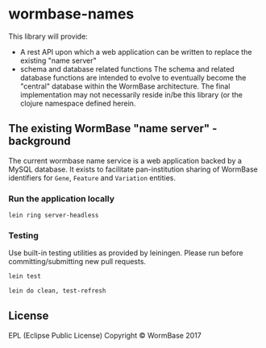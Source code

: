 # wormbase-names

This library will provide:
 - A rest API upon which a web application can be written to replace
   the existing "name server"
 - schema and database related functions
   The schema and related database functions are intended to evolve to eventually become the "central" database within the WormBase architecture.
   The final implementation may not necessarily reside in/be this
   library (or the clojure namespace defined herein.

## The existing WormBase "name server" - background
The current wormbase name service is a web application backed by a
MySQL database. It exists to facilitate pan-institution sharing of
WormBase identifiers for `Gene`, `Feature` and `Variation` entities.

### Run the application locally

`lein ring server-headless`

### Testing
Use built-in testing utilities as provided by leiningen.
Please run before committing/submitting new pull requests.

```bash
lein test
```

```bash
lein do clean, test-refresh
```

## License
EPL (Eclipse Public License)
Copyright ©  WormBase 2017
